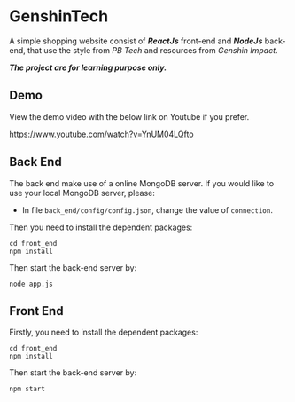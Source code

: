 # GenshinTech

A simple shopping website consist of ***ReactJs*** front-end and ***NodeJs*** back-end, that use the style from *PB Tech* and resources from *Genshin Impact*. 

***The project are for learning purpose only.***

## Demo

View the demo video with the below link on Youtube if you prefer.

https://www.youtube.com/watch?v=YnUM04LQfto

## Back End

The back end make use of a online MongoDB server. If you would like to use your local MongoDB server, please:

- In file `back_end/config/config.json`, change the value of `connection`.

Then you need to install the dependent packages:

~~~
cd front_end
npm install
~~~

Then start the back-end server by:

~~~
node app.js
~~~

## Front End

Firstly, you need to install the dependent packages:

~~~
cd front_end
npm install
~~~

Then start the back-end server by:

~~~
npm start
~~~